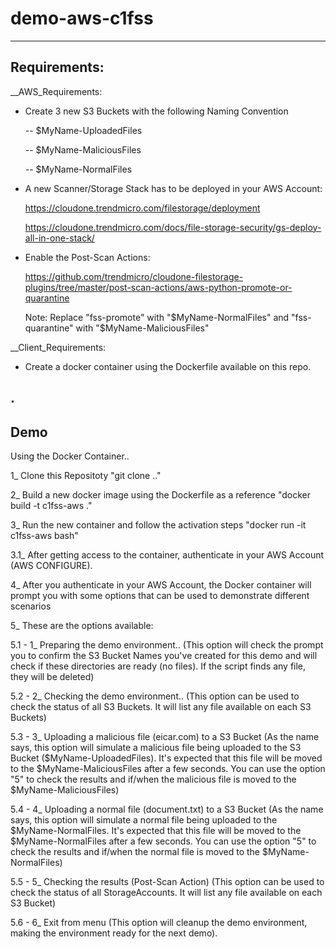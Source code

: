 # demo-aws-c1fss

-------------
Requirements:
-------------
__AWS_Requirements: 
    
- Create 3 new S3 Buckets with the following Naming Convention

  -- $MyName-UploadedFiles

  -- $MyName-MaliciousFiles 

  -- $MyName-NormalFiles
  
- A new Scanner/Storage Stack has to be deployed in your AWS Account:

  https://cloudone.trendmicro.com/filestorage/deployment

  https://cloudone.trendmicro.com/docs/file-storage-security/gs-deploy-all-in-one-stack/

- Enable the Post-Scan Actions:

  https://github.com/trendmicro/cloudone-filestorage-plugins/tree/master/post-scan-actions/aws-python-promote-or-quarantine
  
  Note: Replace "fss-promote" with "$MyName-NormalFiles" and "fss-quarantine" with "$MyName-MaliciousFiles"


__Client_Requirements:

- Create a docker container using the Dockerfile available on this repo.

.
------------
Demo
------------

Using the Docker Container..

1_ Clone this Repositoty "git clone .."

2_ Build a new docker image using the Dockerfile as a reference "docker build -t c1fss-aws ."

3_ Run the new container and follow the activation steps "docker run -it c1fss-aws bash"

3.1_ After getting access to the container, authenticate in your AWS Account (AWS CONFIGURE).

4_ After you authenticate in your AWS Account, the Docker container will prompt you with some options that can be used to demonstrate different scenarios

5_ These are the options available:

5.1 - 1_ Preparing the demo environment.. (This option will check the prompt you to confirm the S3 Bucket Names you've created for this demo and will check if these directories are ready (no files). If the script finds any file, they will be deleted)

5.2 - 2_ Checking the demo environment.. (This option can be used to check the status of all S3 Buckets. It will list any file available on each S3 Buckets)

5.3 - 3_ Uploading a malicious file (eicar.com) to a S3 Bucket (As the name says, this option will simulate a malicious file being uploaded to the S3 Bucket ($MyName-UploadedFiles). It's expected that this file will be moved to the $MyName-MaliciousFiles after a few seconds. You can use the option "5" to check the results and if/when the malicious file is moved to the $MyName-MaliciousFiles)

5.4 - 4_ Uploading a normal file (document.txt) to a S3 Bucket (As the name says, this option will simulate a normal file being uploaded to the $MyName-NormalFiles. It's expected that this file will be moved to the $MyName-NormalFiles after a few seconds. You can use the option "5" to check the results and if/when the normal file is moved to the $MyName-NormalFiles)

5.5 - 5_ Checking the results (Post-Scan Action) (This option can be used to check the status of all StorageAccounts. It will list any file available on each S3 Bucket)

5.6 - 6_ Exit from menu (This option will cleanup the demo environment, making the environment ready for the next demo).

